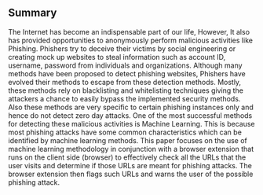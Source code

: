 ## Summary
The Internet has become an indispensable part of our life, However, It also has provided opportunities to anonymously perform malicious activities like Phishing. Phishers try to deceive their victims by social engineering or creating mock up websites to steal information such as account ID, username, password from individuals and organizations. Although many methods have been proposed to detect phishing websites, Phishers have evolved their methods to escape from these detection methods. Mostly, these methods rely on blacklisting and whitelisting techniques giving the attackers a chance to easily bypass the implemented security methods. Also these methods are very specific to certain phishing instances only and hence do not detect zero day attacks. 
One of the most successful methods for detecting these malicious activities is Machine Learning. This is because most phishing attacks have some common characteristics which can be identified by machine learning methods. This paper focuses on the use of machine learning methodology in conjunction with a browser extension that runs on the client side (browser) to effectively check all the URLs that the user visits and determine if those URLs are meant for phishing attacks. The browser extension then flags such URLs and warns the user of the possible phishing attack. 
